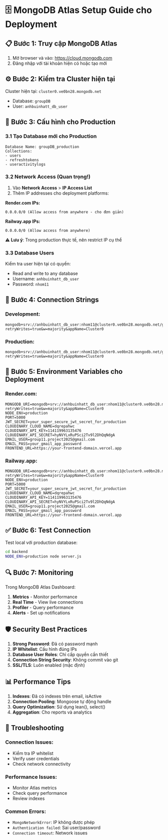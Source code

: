 # 🗄️ MongoDB Atlas Setup Guide cho Deployment

## 📋 Bước 1: Truy cập MongoDB Atlas

1. Mở browser và vào: https://cloud.mongodb.com
2. Đăng nhập với tài khoản hiện có hoặc tạo mới

## ⚙️ Bước 2: Kiểm tra Cluster hiện tại

Cluster hiện tại: `cluster0.ve0bn28.mongodb.net`

- Database: `groupDB`
- User: `anhbuinhatt_db_user`

## 🔧 Bước 3: Cấu hình cho Production

### 3.1 Tạo Database mới cho Production

```
Database Name: groupDB_production
Collections:
- users
- refreshtokens
- useractivitylogs
```

### 3.2 Network Access (Quan trọng!)

1. Vào **Network Access** > **IP Access List**
2. Thêm IP addresses cho deployment platforms:

**Render.com IPs:**

```
0.0.0.0/0 (Allow access from anywhere - cho đơn giản)
```

**Railway.app IPs:**

```
0.0.0.0/0 (Allow access from anywhere)
```

⚠️ **Lưu ý**: Trong production thực tế, nên restrict IP cụ thể

### 3.3 Database Users

Kiểm tra user hiện tại có quyền:

- Read and write to any database
- Username: `anhbuinhatt_db_user`
- Password: `nhom11`

## 📝 Bước 4: Connection Strings

### Development:

```
mongodb+srv://anhbuinhatt_db_user:nhom11@cluster0.ve0bn28.mongodb.net/groupDB?retryWrites=true&w=majority&appName=Cluster0
```

### Production:

```
mongodb+srv://anhbuinhatt_db_user:nhom11@cluster0.ve0bn28.mongodb.net/groupDB_production?retryWrites=true&w=majority&appName=Cluster0
```

## 🚀 Bước 5: Environment Variables cho Deployment

### Render.com:

```
MONGODB_URI=mongodb+srv://anhbuinhatt_db_user:nhom11@cluster0.ve0bn28.mongodb.net/groupDB_production?retryWrites=true&w=majority&appName=Cluster0
NODE_ENV=production
PORT=5000
JWT_SECRET=your_super_secure_jwt_secret_for_production
CLOUDINARY_CLOUD_NAME=dqrepahwc
CLOUDINARY_API_KEY=114119963135476
CLOUDINARY_API_SECRET=hyNVYLxRuPSci2Tv9l2DhQqNdgA
EMAIL_USER=group11.project2025@gmail.com
EMAIL_PASS=your_gmail_app_password
FRONTEND_URL=https://your-frontend-domain.vercel.app
```

### Railway.app:

```
MONGODB_URI=mongodb+srv://anhbuinhatt_db_user:nhom11@cluster0.ve0bn28.mongodb.net/groupDB_production?retryWrites=true&w=majority&appName=Cluster0
NODE_ENV=production
PORT=5000
JWT_SECRET=your_super_secure_jwt_secret_for_production
CLOUDINARY_CLOUD_NAME=dqrepahwc
CLOUDINARY_API_KEY=114119963135476
CLOUDINARY_API_SECRET=hyNVYLxRuPSci2Tv9l2DhQqNdgA
EMAIL_USER=group11.project2025@gmail.com
EMAIL_PASS=your_gmail_app_password
FRONTEND_URL=https://your-frontend-domain.vercel.app
```

## ✅ Bước 6: Test Connection

Test local với production database:

```bash
cd backend
NODE_ENV=production node server.js
```

## 🔍 Bước 7: Monitoring

Trong MongoDB Atlas Dashboard:

1. **Metrics** - Monitor performance
2. **Real Time** - View live connections
3. **Profiler** - Query performance
4. **Alerts** - Set up notifications

## 🛡️ Security Best Practices

1. **Strong Password**: Đã có password mạnh
2. **IP Whitelist**: Cấu hình đúng IPs
3. **Database User Roles**: Chỉ cấp quyền cần thiết
4. **Connection String Security**: Không commit vào git
5. **SSL/TLS**: Luôn enabled (mặc định)

## 📊 Performance Tips

1. **Indexes**: Đã có indexes trên email, isActive
2. **Connection Pooling**: Mongoose tự động handle
3. **Query Optimization**: Sử dụng lean(), select()
4. **Aggregation**: Cho reports và analytics

## 🚨 Troubleshooting

### Connection Issues:

- Kiểm tra IP whitelist
- Verify user credentials
- Check network connectivity

### Performance Issues:

- Monitor Atlas metrics
- Check query performance
- Review indexes

### Common Errors:

- `MongoNetworkError`: IP không được phép
- `Authentication failed`: Sai user/password
- `Connection timeout`: Network issues
